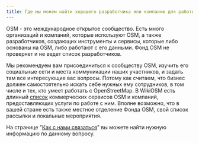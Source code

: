 ```yaml
---
title: Где мы можем найти хорошего разработчика или компанию для работы с OSM??
---
```


OSM - это международное открытое сообщество. Есть много организаций и компаний, которые используют OSM, а также разработчиков, создающих инструменты и сервисы, которые либо основаны на OSM, либо работают с его данными. Фонд OSM не проверяет и не ведет список разработчиков.

Мы рекомендуем вам присоединиться к сообществу OSM, изучить его социальные сети и места коммуникации наших участников, и задать там все интересующие вас вопросы. Потому как считаем, что бизнес должен самостоятельно искать себе нужных ему сотрудников, в том числе и тех, кто умеет работать с OpenStreetMap. В WikiOSM есть длинный [список](https://wiki.openstreetmap.org/wiki/Commercial_OSM_Software_and_Services) коммерческих сервисов OSM и компаний, предоставляющих услуги по работе с ним. Вполне возможно, что в вашей стране есть также местное отделение Фонда OSM, свой список рассылки и локальные мероприятия. 

На странице "[Как с нами связаться]({{site.baseurl}}/about-osm-community/get-in-touch/)" вы можете найти нужную информацию по данному вопросу.
